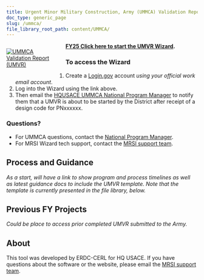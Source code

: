 ```yaml
---
title: Urgent Minor Military Construction, Army (UMMCA) Validation Report (UMVR) System
doc_type: generic_page
slug: /ummca/
file_library_root_path: content/UMMCA/
---
```


<div>
  <div style="width: 128px; float: left; margin: 1em 2em 2em 0;">
    <a href="https://wizards.mrsi.erdc.dren.mil/"><img src="/admin/images/uploads/mbp-wizard-256x256.png" alt="UMMCA Validation Report (UMVR)"/></a>
  </div>

  **[FY25 Click here to start the UMVR Wizard](https://wizards.mrsi.erdc.dren.mil/).**

</div>

### To access the Wizard

1. Create a [Login.gov](https://secure.login.gov/sign_up/enter_email) account _using your official work email account_.
2. Log into the Wizard using the link above.
3. Then email the [HQUSACE UMMCA National Program Manager](mailto:Nelson.P.Rulona@usace.army.mil) to notify them that a UMVR is about to be started by the District after receipt of a design code for PNxxxxxx.

<div style="clear: both">

### Questions?
- For UMMCA questions, contact the [National Program Manager](mailto:Nelson.P.Rulona@usace.army.mil).
- For MRSI Wizard tech support, contact the [MRSI support team](mailto:mrsi_support@usace.army.mil).

</div>

## Process and Guidance

*As a start, will have a link to show program and process timelines as well as latest guidance docs to include the UMVR template. Note that
 the template is currently presented in the file library, below.*

## Previous FY Projects

*Could be place to access prior completed UMVR submitted to the Army.*

## About

This tool was developed by ERDC-CERL for HQ USACE. If you have questions about the software or the website, please email the [MRSI support team](mailto:mrsi_support@usace.army.mil).

